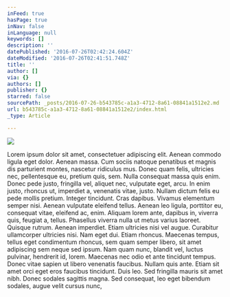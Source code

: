 ```yaml
---
inFeed: true
hasPage: true
inNav: false
inLanguage: null
keywords: []
description: ''
datePublished: '2016-07-26T02:42:24.604Z'
dateModified: '2016-07-26T02:41:51.748Z'
title: ''
author: []
via: {}
authors: []
publisher: {}
starred: false
sourcePath: _posts/2016-07-26-b543785c-a1a3-4712-8a61-08841a1512e2.md
url: b543785c-a1a3-4712-8a61-08841a1512e2/index.html
_type: Article

---
```

![](https://the-grid-user-content.s3-us-west-2.amazonaws.com/6f09e019-ab6f-4132-8144-24027b17843a.jpg)

Lorem ipsum dolor sit amet, consectetuer adipiscing elit. Aenean commodo ligula eget dolor. Aenean massa. Cum sociis natoque penatibus et magnis dis parturient montes, nascetur ridiculus mus. Donec quam felis, ultricies nec, pellentesque eu, pretium quis, sem. Nulla consequat massa quis enim. Donec pede justo, fringilla vel, aliquet nec, vulputate eget, arcu. In enim justo, rhoncus ut, imperdiet a, venenatis vitae, justo. Nullam dictum felis eu pede mollis pretium. Integer tincidunt. Cras dapibus. Vivamus elementum semper nisi. Aenean vulputate eleifend tellus. Aenean leo ligula, porttitor eu, consequat vitae, eleifend ac, enim. Aliquam lorem ante, dapibus in, viverra quis, feugiat a, tellus. Phasellus viverra nulla ut metus varius laoreet. Quisque rutrum. Aenean imperdiet. Etiam ultricies nisi vel augue. Curabitur ullamcorper ultricies nisi. Nam eget dui. Etiam rhoncus. Maecenas tempus, tellus eget condimentum rhoncus, sem quam semper libero, sit amet adipiscing sem neque sed ipsum. Nam quam nunc, blandit vel, luctus pulvinar, hendrerit id, lorem. Maecenas nec odio et ante tincidunt tempus. Donec vitae sapien ut libero venenatis faucibus. Nullam quis ante. Etiam sit amet orci eget eros faucibus tincidunt. Duis leo. Sed fringilla mauris sit amet nibh. Donec sodales sagittis magna. Sed consequat, leo eget bibendum sodales, augue velit cursus nunc,